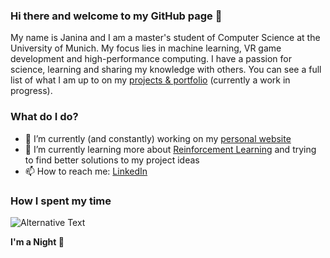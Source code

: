 ### Hi there and welcome to my GitHub page 👋

My name is Janina and I am a master's student of Computer Science at the University of Munich. My focus lies in machine learning, VR game development and high-performance computing. I have a passion for science, learning and sharing my knowledge with others. You can see a full list of what I am up to on my [projects & portfolio](https://janinamattes.github.io/#profile) (currently a work in progress).

### What do I do?

- 🔭 I’m currently (and constantly) working on my [personal website]([link-to-project](https://janinamattes.github.io/#profile))
- 🌱 I’m currently learning more about [Reinforcement Learning](https://github.com/JaninaMattes/Autonomous-Explorer-Drone) and trying to find better solutions to my project ideas
- 📫 How to reach me: [LinkedIn](https://www.linkedin.com/in/janina-mattes/)

### How I spent my time
<!--START_SECTION:waka-->
<img
  src="https://github.com/janinamattes/janinamattes/blob/main/images/stat.svg"
  alt="Alternative Text"
/>
<!--END_SECTION:waka-->

**I'm a Night 🦉**
